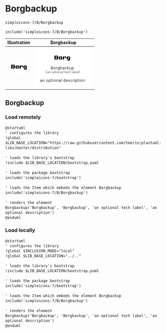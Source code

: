 # Borgbackup


```text
simpleicons-7/B/Borgbackup
```

```text
include('simpleicons-7/B/Borgbackup')
```



| Illustration | Borgbackup |
| :---: | :---: |
| ![illustration for Illustration](../../simpleicons-7/B/Borgbackup.png) | ![illustration for Borgbackup](../../simpleicons-7/B/Borgbackup.Local.png) |




## Borgbackup

### Load remotely
```plantuml
@startuml
' configures the library
!global $LIB_BASE_LOCATION="https://raw.githubusercontent.com/tmorin/plantuml-libs/master/distribution"

' loads the library's bootstrap
!include $LIB_BASE_LOCATION/bootstrap.puml

' loads the package bootstrap
include('simpleicons-7/bootstrap')

' loads the Item which embeds the element Borgbackup
include('simpleicons-7/B/Borgbackup')

' renders the element
Borgbackup('Borgbackup', 'Borgbackup', 'an optional tech label', 'an optional description')
@enduml
```

### Load locally
```plantuml
@startuml
' configures the library
!global $INCLUSION_MODE="local"
!global $LIB_BASE_LOCATION="../.."

' loads the library's bootstrap
!include $LIB_BASE_LOCATION/bootstrap.puml

' loads the package bootstrap
include('simpleicons-7/bootstrap')

' loads the Item which embeds the element Borgbackup
include('simpleicons-7/B/Borgbackup')

' renders the element
Borgbackup('Borgbackup', 'Borgbackup', 'an optional tech label', 'an optional description')
@enduml
```

